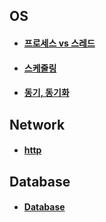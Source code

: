 ## OS

- #### [프로세스 vs 스레드](https://github.com/jinyoungchoi95/cs-study/blob/master/os/프로세스vs스레드.md)

- #### [스케줄링](https://github.com/jinyoungchoi95/cs-study/blob/master/os/%EC%8A%A4%EC%BC%80%EC%A4%84%EB%A7%81.md)

- #### [동기, 동기화](https://github.com/jinyoungchoi95/cs-study/blob/master/os/%EB%8F%99%EA%B8%B0%2C%20%EB%8F%99%EA%B8%B0%ED%99%94.md)



## Network

- #### [http](https://github.com/jinyoungchoi95/cs-study/blob/master/network/http.md)



## Database

- #### [Database](https://github.com/jinyoungchoi95/cs-study/blob/master/db/db.md)

